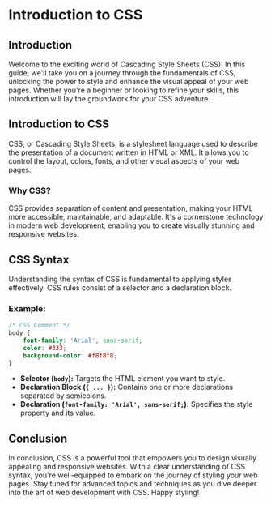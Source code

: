 # Introduction to CSS

## Introduction

Welcome to the exciting world of Cascading Style Sheets (CSS)! In this guide, we'll take you on a journey through the
fundamentals of CSS, unlocking the power to style and enhance the visual appeal of your web pages. Whether you're a
beginner or looking to refine your skills, this introduction will lay the groundwork for your CSS adventure.

## Introduction to CSS

CSS, or Cascading Style Sheets, is a stylesheet language used to describe the presentation of a document written in HTML
or XML. It allows you to control the layout, colors, fonts, and other visual aspects of your web pages.

### Why CSS?

CSS provides separation of content and presentation, making your HTML more accessible, maintainable, and adaptable. It's
a cornerstone technology in modern web development, enabling you to create visually stunning and responsive websites.

## CSS Syntax

Understanding the syntax of CSS is fundamental to applying styles effectively. CSS rules consist of a selector and a
declaration block.

### Example:

```css
/* CSS Comment */
body {
    font-family: 'Arial', sans-serif;
    color: #333;
    background-color: #f8f8f8;
}
```

- **Selector (`body`):** Targets the HTML element you want to style.
- **Declaration Block (`{ ... }`):** Contains one or more declarations separated by semicolons.
- **Declaration (`font-family: 'Arial', sans-serif;`):** Specifies the style property and its value.

## Conclusion

In conclusion, CSS is a powerful tool that empowers you to design visually appealing and responsive websites. With a
clear understanding of CSS syntax, you're well-equipped to embark on the journey of styling your web pages. Stay tuned
for advanced topics and techniques as you dive deeper into the art of web development with CSS. Happy styling!